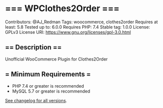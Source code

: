 # === WPClothes2Order ===

Contributors: @AJ_Redman
Tags: woocommerce, clothes2order
Requires at least: 5.8
Tested up to: 6.0.0
Requires PHP: 7.4
Stable tag: 1.0.0
License: GPLv3
License URI: https://www.gnu.org/licenses/gpl-3.0.html

## == Description ==

Unofficial WooCommerce Plugin for Clothes2Order

## = Minimum Requirements =

-   PHP 7.4 or greater is recommended
-   MySQL 5.7 or greater is recommended

[See changelog for all versions](https://github.com/AshleyRedman/WPClothes2Order/releases).
